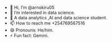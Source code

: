 - 👋 Hi, I’m @arnokiru05
- 👀 I’m interested in data science.
- 🌱 A data analytics ,AI and data science student.
- 📫 How to reach me +254769567516
- 😄 Pronouns: He/him.
- ⚡ Fun fact: Gemini.

<!---
arnokiru05/arnokiru05 is a ✨ special ✨ repository because its `README.md` (this file) appears on your GitHub profile.
You can click the Preview link to take a look at your changes.
--->
